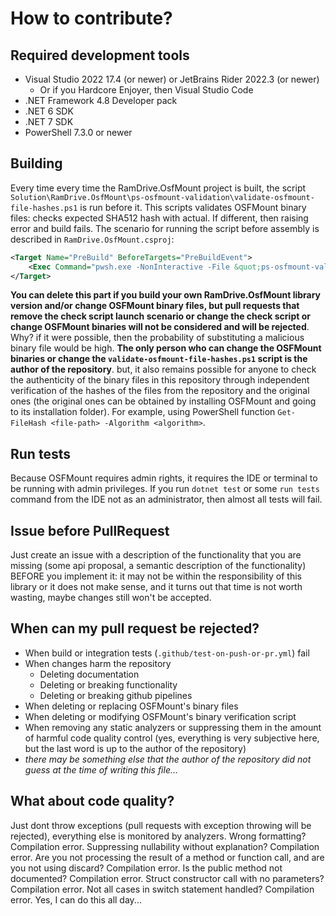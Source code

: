 # How to contribute?
## Required development tools
* Visual Studio 2022 17.4 (or newer) or JetBrains Rider 2022.3 (or newer)
  * Or if you Hardcore Enjoyer, then Visual Studio Code
* .NET Framework 4.8 Developer pack
* .NET 6 SDK
* .NET 7 SDK
* PowerShell 7.3.0 or newer

## Building
Every time every time the RamDrive.OsfMount project is built, the script 
`Solution\RamDrive.OsfMount\ps-osfmount-validation\validate-osfmount-file-hashes.ps1` 
is run before it. This scripts validates OSFMount binary files: checks expected 
SHA512 hash with actual. If different, then raising error and build fails.
The scenario for running the script before assembly is described in `RamDrive.OsfMount.csproj`:
```xml
<Target Name="PreBuild" BeforeTargets="PreBuildEvent">
    <Exec Command="pwsh.exe -NonInteractive -File &quot;ps-osfmount-validation\validate-osfmount-file-hashes.ps1&quot;" />
</Target>
```
**You can delete this part if you build your own RamDrive.OsfMount library version and/or change
OSFMount binary files, but pull requests that remove the check script launch scenario or 
change the check script or change OSFMount binaries will not be considered and 
will be rejected**. Why? if it were possible, then the probability of substituting a malicious binary file would be high. 
**The only person who can change the OSFMount binaries or change the `validate-osfmount-file-hashes.ps1` 
script is the author of the repository**. but, it also remains possible for anyone to check the authenticity of the binary 
files in this repository through independent verification of the hashes of the files from the repository and the
original ones (the original ones can be obtained by installing OSFMount and going to its installation folder).
For example, using PowerShell function `Get-FileHash <file-path> -Algorithm <algorithm>`.

## Run tests
Because OSFMount requires admin rights, it requires the IDE or terminal to be
running with admin privileges. If you run `dotnet test` or some `run tests` command 
from the IDE not as an administrator, then almost all tests will fail.

## Issue before PullRequest
Just create an issue with a description of the functionality that you are missing 
(some api proposal, a semantic description of the functionality) BEFORE you implement 
it: it may not be within the responsibility of this library or it does not make sense, 
and it turns out that time is not worth wasting, maybe changes still won't be accepted.

## When can my pull request be rejected?
* When build or integration tests (`.github/test-on-push-or-pr.yml`) fail
* When changes harm the repository
  * Deleting documentation
  * Deleting or breaking functionality
  * Deleting or breaking github pipelines
* When deleting or replacing OSFMount's binary files
* When deleting or modifying OSFMount's binary verification script
* When removing any static analyzers or suppressing them in the 
amount of harmful code quality control (yes, everything is very 
subjective here, but the last word is up to the author of the repository)
* _there may be something else that the author of the repository did not guess at the time of writing this file..._

## What about code quality?
Just dont throw exceptions (pull requests with exception throwing will be rejected),
everything else is monitored by analyzers. Wrong formatting? Compilation error. 
Suppressing nullability without explanation? Compilation error. Are you not processing 
the result of a method or function call, and are you not using discard? Compilation error. 
Is the public method not documented? Compilation error. Struct constructor call with no parameters? 
Compilation error. Not all cases in switch statement handled? Compilation error. 
Yes, I can do this all day...
